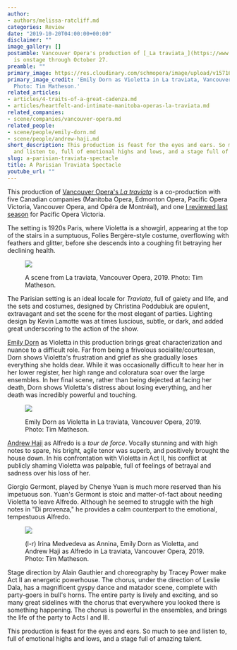 ```yaml
---
author:
- authors/melissa-ratcliff.md
categories: Review
date: "2019-10-20T04:00:00+00:00"
disclaimer: ""
image_gallery: []
postamble: Vancouver Opera's production of [_La traviata_](https://www.vancouveropera.ca/la-traviata/)
  is onstage through October 27.
preamble: ""
primary_image: https://res.cloudinary.com/schmopera/image/upload/v1571621657/media/2019/10/sqLaTraviataVancouverOpera2019EmilyDorn-TimMatheson_m7p6v6.jpg
primary_image_credit: 'Emily Dorn as Violetta in La traviata, Vancouver Opera, 2019.
  Photo: Tim Matheson.'
related_articles:
- articles/4-traits-of-a-great-cadenza.md
- articles/heartfelt-and-intimate-manitoba-operas-la-traviata.md
related_companies:
- scene/companies/vancouver-opera.md
related_people:
- scene/people/emily-dorn.md
- scene/people/andrew-haji.md
short_description: This production is feast for the eyes and ears. So much to see
  and listen to, full of emotional highs and lows, and a stage full of amazing talent.
slug: a-parisian-traviata-spectacle
title: A Parisian Traviata Spectacle
youtube_url: ""
---
```

This production of [Vancouver Opera's _La traviata_](https://www.vancouveropera.ca/la-traviata/) is a co-production with five Canadian companies (Manitoba Opera, Edmonton Opera, Pacific Opera Victoria, Vancouver Opera, and Opéra de Montréal), and one [I reviewed last season](/a-delight-for-the-senses-la-traviata-in-victoria/) for Pacific Opera Victoria.

The setting is 1920s Paris, where Violetta is a showgirl, appearing at the top of the stairs in a sumptuous, Folies Bergère-style costume, overflowing with feathers and glitter, before she descends into a coughing fit betraying her declining health.

<figure data-type="image">

![](https://res.cloudinary.com/schmopera/image/upload/v1571621750/media/2019/10/LaTraviata2019VancouverOperafullstage-TimMatheson_cbvxsm.jpg)

<figcaption>A scene from La traviata, Vancouver Opera, 2019. Photo: Tim Matheson.</figcaption>

</figure>

The Parisian setting is an ideal locale for _Traviata_, full of gaiety and life, and the sets and costumes, designed by Christina Poddubiuk are opulent, extravagant and set the scene for the most elegant of parties. Lighting design by Kevin Lamotte was at times luscious, subtle, or dark, and added great underscoring to the action of the show.

[Emily Dorn](/scene/people/emily-dorn/) as Violetta in this production brings great characterization and nuance to a difficult role. Far from being a frivolous socialite/courtesan, Dorn shows Violetta's frustration and grief as she gradually loses everything she holds dear. While it was occasionally difficult to hear her in her lower register, her high range and coloratura soar over the large ensembles. In her final scene, rather than being dejected at facing her death, Dorn shows Violetta's distress about losing everything, and her death was incredibly powerful and touching.

<figure data-type="image">

![](https://res.cloudinary.com/schmopera/image/upload/v1571621762/media/2019/10/LaTraviataEmilyDornasVioletta-TimMatheson_dohtbm.jpg)

<figcaption>Emily Dorn as Violetta in La traviata, Vancouver Opera, 2019. Photo: Tim Matheson.</figcaption>

</figure>

[Andrew Haji](/talking-with-singers-andrew-haji/) as Alfredo is a _tour de force_. Vocally stunning and with high notes to spare, his bright, agile tenor was superb, and positively brought the house down. In his confrontation with Violetta in Act II, his conflict at publicly shaming Violetta was palpable, full of feelings of betrayal and sadness over his loss of her.

Giorgio Germont, played by Chenye Yuan is much more reserved than his impetuous son. Yuan's Germont is stoic and matter-of-fact about needing Violetta to leave Alfredo. Although he seemed to struggle with the high notes in "Di provenza," he provides a calm counterpart to the emotional, tempestuous Alfredo.

<figure data-type="image">

![](https://res.cloudinary.com/schmopera/image/upload/v1571621776/media/2019/10/La_Traviata_2019VancouverOperaAnnina-EmilyDorn-AndrewHaji-photoTimMatheson_ytbkln.jpg)

<figcaption>(l-r) Irina Medvedeva as Annina, Emily Dorn as Violetta, and Andrew Haji as Alfredo in La traviata, Vancouver Opera, 2019. Photo: Tim Matheson.</figcaption>

</figure>

Stage direction by Alain Gauthier and choreography by Tracey Power make Act II an energetic powerhouse. The chorus, under the direction of Leslie Dala, has a magnificent gyspy dance and matador scene, complete with party-goers in bull's horns. The entire party is lively and exciting, and so many great sidelines with the chorus that everywhere you looked there is something happening. The chorus is powerful in the ensembles, and brings the life of the party to Acts I and III.

This production is feast for the eyes and ears. So much to see and listen to, full of emotional highs and lows, and a stage full of amazing talent.
